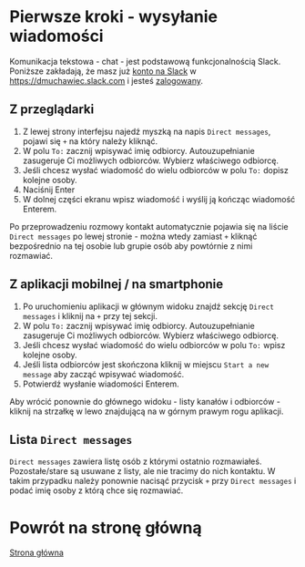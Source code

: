 # Pierwsze kroki - wysyłanie wiadomości

Komunikacja tekstowa - chat - jest podstawową funkcjonalnością Slack. 
Poniższe zakładają, że masz już [konto na Slack](jak_dolaczyc.md) 
w https://dmuchawiec.slack.com i jesteś [zalogowany](logowanie.md).

## Z przeglądarki

1. Z lewej strony interfejsu najedź myszką na napis `Direct messages`, 
pojawi się `+` na który należy kliknąć. 
2. W polu `To:` zacznij wpisywać imię odbiorcy. 
Autouzupełnianie zasugeruje Ci możliwych odbiorców. 
Wybierz właściwego odbiorcę.
3. Jeśli chcesz wysłać wiadomość do wielu odbiorców 
w polu `To:` dopisz kolejne osoby.
4. Naciśnij Enter
5. W dolnej części ekranu wpisz wiadomość i wyślij ją kończąc wiadomość Enterem.

Po przeprowadzeniu rozmowy kontakt automatycznie 
pojawia się na liście `Direct messages` po lewej stronie -
można wtedy zamiast `+` kliknąć bezpośrednio na tej osobie
lub grupie osób aby powtórnie z nimi rozmawiać.

## Z aplikacji mobilnej / na smartphonie

1. Po uruchomieniu aplikacji w głównym widoku znajdź
sekcję `Direct messages` i kliknij na `+` przy tej sekcji.
2. W polu `To:` zacznij wpisywać imię odbiorcy. 
Autouzupełnianie zasugeruje Ci możliwych odbiorców. 
Wybierz właściwego odbiorcę.
3. Jeśli chcesz wysłać wiadomość do wielu odbiorców 
w polu `To:` wpisz kolejne osoby.
4. Jeśli lista odbiorców jest skończona kliknij w miejscu
`Start a new message` aby zacząć wpisywać wiadomość.
5. Potwierdź wysłanie wiadomości Enterem.

Aby wrócić ponownie do głównego widoku - listy kanałów
i odbiorców - kliknij na strzałkę w lewo znajdującą na w górnym
prawym rogu aplikacji.

## Lista `Direct messages`

`Direct messages` zawiera listę osób 
z którymi ostatnio rozmawiałeś.
Pozostałe/stare są usuwane z listy, ale
nie tracimy do nich kontaktu. W takim
przypadku należy ponownie nacisąć przycisk `+`
przy `Direct messages` i podać imię osoby z którą chce się
rozmawiać.

# Powrót na stronę główną

[Strona główna](../README.md)

